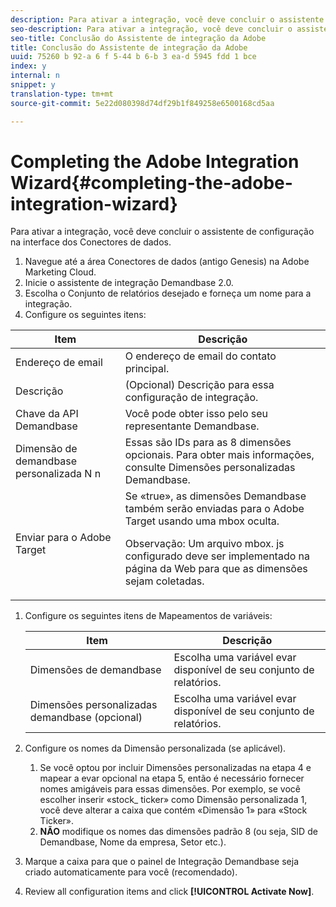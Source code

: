 ```yaml
---
description: Para ativar a integração, você deve concluir o assistente de configuração na interface dos Conectores de dados.
seo-description: Para ativar a integração, você deve concluir o assistente de configuração na interface dos Conectores de dados.
seo-title: Conclusão do Assistente de integração da Adobe
title: Conclusão do Assistente de integração da Adobe
uuid: 75260 b 92-a 6 f 5-44 b 6-b 3 ea-d 5945 fdd 1 bce
index: y
internal: n
snippet: y
translation-type: tm+mt
source-git-commit: 5e22d080398d74df29b1f849258e6500168cd5aa

---
```



# Completing the Adobe Integration Wizard{#completing-the-adobe-integration-wizard}

Para ativar a integração, você deve concluir o assistente de configuração na interface dos Conectores de dados.

1. Navegue até a área Conectores de dados (antigo Genesis) na Adobe Marketing Cloud.
1. Inicie o assistente de integração Demandbase 2.0.
1. Escolha o Conjunto de relatórios desejado e forneça um nome para a integração.
1. Configure os seguintes itens:

<table id="table_8D60DC7C48C144DC9934749E7F9F65FF"> 
 <thead> 
  <tr> 
   <th colname="col1" class="entry"> Item </th> 
   <th colname="col2" class="entry"> Descrição </th> 
  </tr>
 </thead>
 <tbody> 
  <tr> 
   <td colname="col1"> Endereço de email </td> 
   <td colname="col2"> O endereço de email do contato principal. </td> 
  </tr> 
  <tr> 
   <td colname="col1"> Descrição </td> 
   <td colname="col2"> (Opcional) Descrição para essa configuração de integração. </td> 
  </tr> 
  <tr> 
   <td colname="col1"> Chave da API Demandbase </td> 
   <td colname="col2"> Você pode obter isso pelo seu representante Demandbase. </td> 
  </tr> 
  <tr> 
   <td colname="col1"> Dimensão de demandbase personalizada N n </td> 
   <td colname="col2"> Essas são IDs para as 8 dimensões opcionais. Para obter mais informações, consulte Dimensões personalizadas Demandbase. </td> 
  </tr> 
  <tr> 
   <td colname="col1"> Enviar para o Adobe Target </td> 
   <td colname="col2">Se «true», as dimensões Demandbase também serão enviadas para o Adobe Target usando uma mbox oculta. <p>Observação: Um arquivo mbox. js configurado deve ser implementado na página da Web para que as dimensões sejam coletadas. </p> </td> 
  </tr> 
 </tbody> 
</table>

1. Configure os seguintes itens de Mapeamentos de variáveis:

   | Item | Descrição |
   |---|---|
   | Dimensões de demandbase | Escolha uma variável evar disponível de seu conjunto de relatórios. |
   | Dimensões personalizadas demandbase (opcional) | Escolha uma variável evar disponível de seu conjunto de relatórios. |

1. Configure os nomes da Dimensão personalizada (se aplicável).

   1. Se você optou por incluir Dimensões personalizadas na etapa 4 e mapear a evar opcional na etapa 5, então é necessário fornecer nomes amigáveis para essas dimensões. Por exemplo, se você escolher inserir «stock_ ticker» como Dimensão personalizada 1, você deve alterar a caixa que contém «Dimensão 1» para «Stock Ticker».
   1. **NÃO** modifique os nomes das dimensões padrão 8 (ou seja, SID de Demandbase, Nome da empresa, Setor etc.).

1. Marque a caixa para que o painel de Integração Demandbase seja criado automaticamente para você (recomendado).
1. Review all configuration items and click **[!UICONTROL Activate Now]**.

